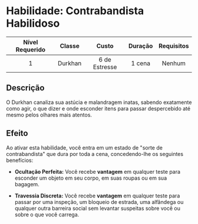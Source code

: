 # Habilidade: Contrabandista Habilidoso

| Nível Requerido | Classe | Custo | Duração | Requisitos |
| :---: | :---: | :---: | :---: | :---: |
| 1 | Durkhan | 6 de Estresse | 1 cena | Nenhum |

## Descrição
O Durkhan canaliza sua astúcia e malandragem inatas, sabendo exatamente como agir, o que dizer e onde esconder itens para passar despercebido até mesmo pelos olhares mais atentos.

## Efeito
Ao ativar esta habilidade, você entra em um estado de "sorte de contrabandista" que dura por toda a cena, concedendo-lhe os seguintes benefícios:

* **Ocultação Perfeita:** Você recebe **vantagem** em qualquer teste para esconder um objeto em seu corpo, em suas roupas ou em sua bagagem.

* **Travessia Discreta:** Você recebe **vantagem** em qualquer teste para passar por uma inspeção, um bloqueio de estrada, uma alfândega ou qualquer outra barreira social sem levantar suspeitas sobre você ou sobre o que você carrega.